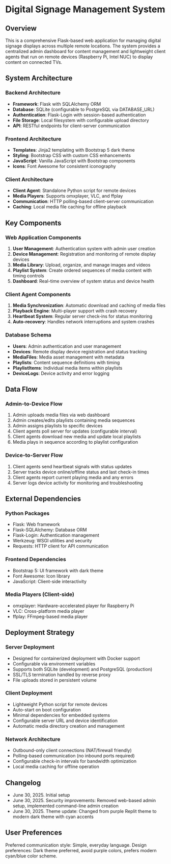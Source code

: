 # Digital Signage Management System

## Overview

This is a comprehensive Flask-based web application for managing digital signage displays across multiple remote locations. The system provides a centralized admin dashboard for content management and lightweight client agents that run on remote devices (Raspberry Pi, Intel NUC) to display content on connected TVs.

## System Architecture

### Backend Architecture
- **Framework**: Flask with SQLAlchemy ORM
- **Database**: SQLite (configurable to PostgreSQL via DATABASE_URL)
- **Authentication**: Flask-Login with session-based authentication
- **File Storage**: Local filesystem with configurable upload directory
- **API**: RESTful endpoints for client-server communication

### Frontend Architecture
- **Templates**: Jinja2 templating with Bootstrap 5 dark theme
- **Styling**: Bootstrap CSS with custom CSS enhancements
- **JavaScript**: Vanilla JavaScript with Bootstrap components
- **Icons**: Font Awesome for consistent iconography

### Client Architecture
- **Client Agent**: Standalone Python script for remote devices
- **Media Players**: Supports omxplayer, VLC, and ffplay
- **Communication**: HTTP polling-based client-server communication
- **Caching**: Local media file caching for offline playback

## Key Components

### Web Application Components
1. **User Management**: Authentication system with admin user creation
2. **Device Management**: Registration and monitoring of remote display devices
3. **Media Library**: Upload, organize, and manage images and videos
4. **Playlist System**: Create ordered sequences of media content with timing controls
5. **Dashboard**: Real-time overview of system status and device health

### Client Agent Components
1. **Media Synchronization**: Automatic download and caching of media files
2. **Playback Engine**: Multi-player support with crash recovery
3. **Heartbeat System**: Regular server check-ins for status monitoring
4. **Auto-recovery**: Handles network interruptions and system crashes

### Database Schema
- **Users**: Admin authentication and user management
- **Devices**: Remote display device registration and status tracking
- **MediaFiles**: Media asset management with metadata
- **Playlists**: Content sequence definitions with timing
- **PlaylistItems**: Individual media items within playlists
- **DeviceLogs**: Device activity and error logging

## Data Flow

### Admin-to-Device Flow
1. Admin uploads media files via web dashboard
2. Admin creates/edits playlists containing media sequences
3. Admin assigns playlists to specific devices
4. Client agents poll server for updates (configurable interval)
5. Client agents download new media and update local playlists
6. Media plays in sequence according to playlist configuration

### Device-to-Server Flow
1. Client agents send heartbeat signals with status updates
2. Server tracks device online/offline status and last check-in times
3. Client agents report current playing media and any errors
4. Server logs device activity for monitoring and troubleshooting

## External Dependencies

### Python Packages
- Flask: Web framework
- Flask-SQLAlchemy: Database ORM
- Flask-Login: Authentication management
- Werkzeug: WSGI utilities and security
- Requests: HTTP client for API communication

### Frontend Dependencies
- Bootstrap 5: UI framework with dark theme
- Font Awesome: Icon library
- JavaScript: Client-side interactivity

### Media Players (Client-side)
- omxplayer: Hardware-accelerated player for Raspberry Pi
- VLC: Cross-platform media player
- ffplay: FFmpeg-based media player

## Deployment Strategy

### Server Deployment
- Designed for containerized deployment with Docker support
- Configurable via environment variables
- Supports both SQLite (development) and PostgreSQL (production)
- SSL/TLS termination handled by reverse proxy
- File uploads stored in persistent volume

### Client Deployment
- Lightweight Python script for remote devices
- Auto-start on boot configuration
- Minimal dependencies for embedded systems
- Configurable server URL and device identification
- Automatic media directory creation and management

### Network Architecture
- Outbound-only client connections (NAT/firewall friendly)
- Polling-based communication (no inbound ports required)
- Configurable check-in intervals for bandwidth optimization
- Local media caching for offline operation

## Changelog
- June 30, 2025. Initial setup
- June 30, 2025. Security improvements: Removed web-based admin setup, implemented command-line admin creation
- June 30, 2025. Theme update: Changed from purple Replit theme to modern dark theme with cyan accents

## User Preferences

Preferred communication style: Simple, everyday language.
Design preferences: Dark theme preferred, avoid purple colors, prefers modern cyan/blue color scheme.